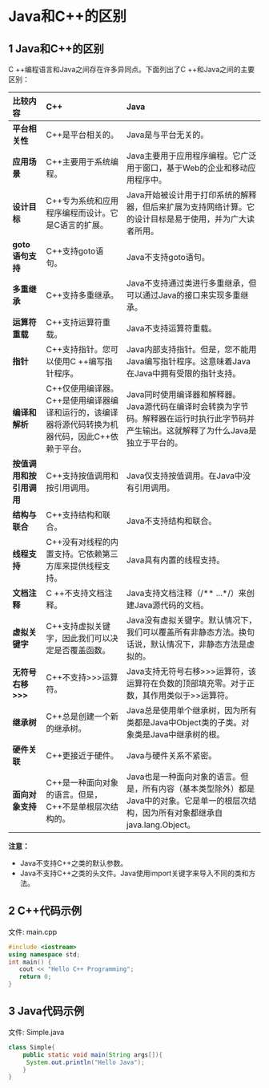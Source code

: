 # Java和C++的区别

## 1  Java和C++的区别

C ++编程语言和Java之间存在许多异同点。下面列出了C ++和Java之间的主要区别：

| 比较内容                 | C++                                                          | Java                                                         |
| :----------------------- | :----------------------------------------------------------- | :----------------------------------------------------------- |
| **平台相关性**           | C++是平台相关的。                                            | Java是与平台无关的。                                         |
| **应用场景**             | C++主要用于系统编程。                                        | Java主要用于应用程序编程。它广泛用于窗口，基于Web的企业和移动应用程序中。 |
| **设计目标**             | C++专为系统和应用程序编程而设计。它是C语言的扩展。           | Java开始被设计用于打印系统的解释器，但后来扩展为支持网络计算。它的设计目标是易于使用，并为广大读者所用。 |
| **goto语句支持**         | C++支持goto语句。                                            | Java不支持goto语句。                                         |
| **多重继承**             | C++支持多重继承。                                            | Java不支持通过类进行多重继承，但可以通过Java的接口来实现多重继承。 |
| **运算符重载**           | C++支持运算符重载。                                          | Java不支持运算符重载。                                       |
| **指针**                 | C++支持指针。您可以使用C ++编写指针程序。                    | Java内部支持指针。但是，您不能用Java编写指针程序。这意味着Java在Java中拥有受限的指针支持。 |
| **编译和解析**           | C++仅使用编译器。C++是使用编译器编译和运行的，该编译器将源代码转换为机器代码，因此C++依赖于平台。 | Java同时使用编译器和解释器。Java源代码在编译时会转换为字节码。解释器在运行时执行此字节码并产生输出。这就解释了为什么Java是独立于平台的。 |
| **按值调用和按引用调用** | C++支持按值调用和按引用调用。                                | Java仅支持按值调用。在Java中没有引用调用。                   |
| **结构与联合**           | C++支持结构和联合。                                          | Java不支持结构和联合。                                       |
| **线程支持**             | C++没有对线程的内置支持。它依赖第三方库来提供线程支持。      | Java具有内置的线程支持。                                     |
| **文档注释**             | C ++不支持文档注释。                                         | Java支持文档注释（/** ...*/）来创建Java源代码的文档。        |
| **虚拟关键字**           | C++支持虚拟关键字，因此我们可以决定是否覆盖函数。            | Java没有虚拟关键字。默认情况下，我们可以覆盖所有非静态方法。换句话说，默认情况下，非静态方法是虚拟的。 |
| **无符号右移>>>**        | C++不支持>>>运算符。                                         | Java支持无符号右移>>>运算符，该运算符在负数的顶部填充零。对于正数，其作用类似于>>运算符。 |
| **继承树**               | C++总是创建一个新的继承树。                                  | Java总是使用单个继承树，因为所有类都是Java中Object类的子类。对象类是Java中继承树的根。 |
| **硬件关联**             | C++更接近于硬件。                                            | Java与硬件关系不紧密。                                       |
| **面向对象支持**         | C++是一种面向对象的语言。但是，C++不是单根层次结构的。       | Java也是一种面向对象的语言。但是，所有内容（基本类型除外）都是Java中的对象。它是单一的根层次结构，因为所有对象都继承自java.lang.Object。 |

**注意：**

- Java不支持C++之类的默认参数。
- Java不支持C++之类的头文件。Java使用import关键字来导入不同的类和方法。

## 2 C++代码示例

文件: main.cpp

```cpp
#include <iostream>  
using namespace std;  
int main() {  
   cout << "Hello C++ Programming";  
   return 0;  
}  
```

## 3 Java代码示例

文件: Simple.java

```java
class Simple{  
    public static void main(String args[]){  
     System.out.println("Hello Java");  
    }  
}  
```

 